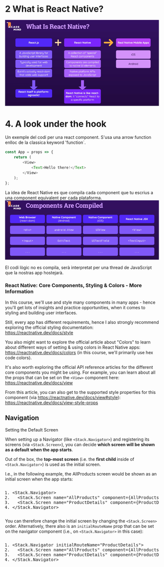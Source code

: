 # 2 What is React Native?
![What is Recat Native?](/Notes/whatIsReactNative.png)

# 4. A look under the hook

Un exemple del codi per una react component. S'usa una arrow function enlloc de la classica keyword 'function`.
```js
const App = props => {
    return (
        <View>
            <Text>Hello there!</Text>
        </View>
    );
}; 
```
La idea de React Native es que compila cada  component que tu escrius a una component equivalent per cada plataforma.
![Table of components](/Notes/components.png)

El codi lògic no es compila, serà interpretat per una thread de JavaScript que la nostras app hostejarà.

### React Native: Core Components, Styling & Colors - More Information

In this course, we'll use and style many components in many apps - hence you'll get lots of insights and practice opportunities, when it comes to styling and building user interfaces.

Still, every app has different requirements, hence I also strongly recommend exploring the official styling documentation: https://reactnative.dev/docs/style

You also might want to explore the official article about "Colors" to learn about different ways of setting & using colors in React Native apps: https://reactnative.dev/docs/colors (in this course, we'll primarily use hex code colors).

It's also worth exploring the official API reference articles for the different core components you might be using. For example, you can learn about all the props that can be set on the `<View>` component here: https://reactnative.dev/docs/view

From this article, you can also get to the supported style properties for this component (via https://reactnative.dev/docs/view#style): https://reactnative.dev/docs/view-style-props


## Navigation

<div >Setting the Default Screen</div><div><div><p>When setting up a Navigator (like <code>&lt;Stack.Navigator&gt;</code>) and registering its screens (via <code>&lt;Stack.Screen&gt;</code>), you can decide <strong>which screen will be shown as a default when the app starts</strong>.</p><p>Out of the box, the <strong>top-most screen</strong> (i.e. the <strong>first child </strong>inside of <code>&lt;Stack.Navigator&gt;</code>) is used as the initial screen.</p><p>I.e., in the following example, the AllProducts screen would be shown as an initial screen when the app starts:</p><div><div><pre class="prettyprint linenums prettyprinted" role="presentation" style=""><ol class="linenums"><li class="L0"><span class="tag">&lt;Stack.Navigator&gt;</span></li><li class="L1"><span class="pln">  </span><span class="tag">&lt;Stack.Screen</span><span class="pln"> </span><span class="atn">name</span><span class="pun">=</span><span class="atv">"AllProducts"</span><span class="pln"> </span><span class="atn">component</span><span class="pun">=</span><span class="atv">{AllProducts}</span><span class="pln"> </span><span class="tag">/&gt;</span><span> // initial screen</span></li><li class="L2"><span class="pln">  </span><span class="tag">&lt;Stack.Screen</span><span class="pln"> </span><span class="atn">name</span><span class="pun">=</span><span class="atv">"ProductDetails"</span><span class="pln"> </span><span class="atn">component</span><span class="pun">=</span><span class="atv">{ProductDetails}</span><span class="pln"> </span><span class="tag">/&gt;</span></li><li class="L3"><span class="tag">&lt;/Stack.Navigator&gt;</span></li></ol></pre></div></div><p>You can therefore change the initial screen by changing the <code>&lt;Stack.Screen&gt;</code> order. Alternatively, there also is an <code>initialRouteName</code> prop that can be set on the navigator component (i.e., on <code>&lt;Stack.Navigator&gt;</code> in this case):</p><div class="ud-component--base-components--code-block"><div><pre class="prettyprint linenums prettyprinted" role="presentation" style=""><ol class="linenums"><li class="L0"><span class="tag">&lt;Stack.Navigator</span><span class="pln"> </span><span class="atn">initialRouteName</span><span class="pun">=</span><span class="atv">"ProductDetails"</span><span class="tag">&gt;</span></li><li class="L1"><span class="pln">  </span><span class="tag">&lt;Stack.Screen</span><span class="pln"> </span><span class="atn">name</span><span class="pun">=</span><span class="atv">"AllProducts"</span><span class="pln"> </span><span class="atn">component</span><span class="pun">=</span><span class="atv">{AllProducts}</span><span class="pln"> </span><span class="tag">/&gt;</span><span class="pln"> </span></li><li class="L2"><span class="pln">  </span><span class="tag">&lt;Stack.Screen</span><span class="pln"> </span><span class="atn">name</span><span class="pun">=</span><span class="atv">"ProductDetails"</span><span class="pln"> </span><span class="atn">component</span><span class="pun">=</span><span class="atv">{ProductDetails}</span><span class="pln"> </span><span class="tag">/&gt;</span><span class="pln"> // initial screen</span></li><li class="L3"><span class="tag">&lt;/Stack.Navigator&gt;</span></li></ol></pre></div></div></div></div>